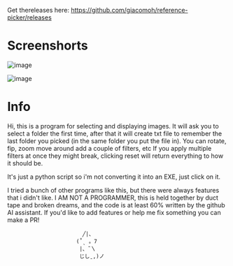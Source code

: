 Get thereleases here: https://github.com/giacomoh/reference-picker/releases

# Screenshorts
![image](https://github.com/giacomoh/reference-picker/assets/53836108/9769aee9-902e-4d34-9455-32408ab68fdd)

![image](https://github.com/giacomoh/reference-picker/assets/53836108/9952a0b5-bf5b-4e16-b11f-051814702e11)

# Info

Hi, this is a program for selecting and displaying images.
It will ask you to select a folder the first time, after that it will create txt file to remember the last folder you picked (in the same folder you put the file in).
You can rotate, fip, zoom move around add a couple of filters, etc
If you apply multiple filters at once they might break, clicking reset will return everything to how it should be.

It's just a python script so i'm not converting it into an EXE, just click on it.

I tried a bunch of other programs like this, but there were always features that i didn't like. 
I AM NOT A PROGRAMMER, this is held together by duct tape and broken dreams, and the code is at least 60% written by the github AI assistant.
If you'd like to add features or help me fix something you can make a PR! 

                            ╱|、
                          (˚ˎ 。7  
                           |、˜〵          
                           じしˍ,)ノ
